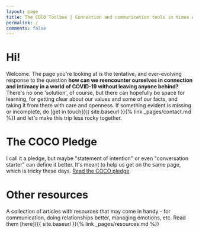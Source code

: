 ```yaml
---
layout: page
title: The COCO Toolbox | Connection and communication tools in times of COVID-19
permalink: /
comments: false
---
```


# Hi!

Welcome. The page you're looking at is the tentative, and ever-evolving response to the question **how can we reencounter ourselves in connection and intimacy in a world of COVID-19 without leaving anyone behind?** There's no one 'solution', of course, but there can hopefully be space for learning, for getting clear about our values and some of our facts, and taking it from there with care and openness. If something evident is missing or incomplete, do [get in touch]({{ site.baseurl }}{% link _pages/contact.md %}) and let's make this trip less rocky together.

# The COCO Pledge


I call it a pledge, but maybe "statement of intention" or even "conversation starter" can define it better. It's meant to help us get on the same page, which is tricky these days.
<a class="btn btn-primary" href="{{ site.baseurl }}{% link _pages/pledge.md %}">Read the COCO pledge</a>


# Other resources
A collection of articles with resources that may come in handy - for communication, doing relationships better, managing emotions, etc. Read them [here]({{ site.baseurl }}{% link _pages/resources.md %})